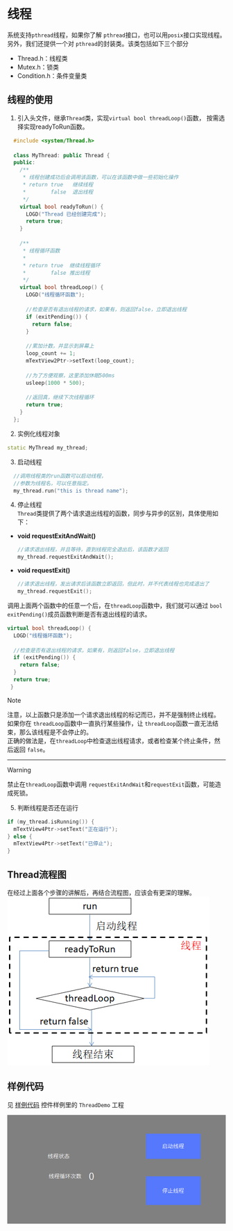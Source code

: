 # 线程
系统支持`pthread`线程，如果你了解 `pthread`接口，也可以用`posix`接口实现线程。  
另外，我们还提供一个对	`pthread`的封装类。该类包括如下三个部分
* Thread.h：线程类
* Mutex.h：锁类
* Condition.h：条件变量类

## 线程的使用
1. 引入头文件，继承`Thread`类，实现`virtual bool threadLoop()`函数， 按需选择实现readyToRun函数。

  ```c++
    #include <system/Thread.h>
    
    class MyThread: public Thread {
    public:
      /**
       * 线程创建成功后会调用该函数，可以在该函数中做一些初始化操作
       * return true   继续线程
       *        false  退出线程
       */
      virtual bool readyToRun() {
        LOGD("Thread 已经创建完成");
        return true;
      }

      /**
       * 线程循环函数
       *
       * return true  继续线程循环
       *        false 推出线程
       */
      virtual bool threadLoop() {
        LOGD("线程循环函数");

        //检查是否有退出线程的请求，如果有，则返回false，立即退出线程
        if (exitPending()) {
          return false;
        }

        //累加计数，并显示到屏幕上
        loop_count += 1;
        mTextView2Ptr->setText(loop_count);

        //为了方便观察，这里添加休眠500ms
        usleep(1000 * 500);

        //返回真，继续下次线程循环
        return true;
      }
    };
  ```
  
2. 实例化线程对象  
  ```c++
  static MyThread my_thread;
  ```
3. 启动线程
  ```c++
    //调用线程类的run函数可以启动线程，  
    //参数为线程名，可以任意指定。
    my_thread.run("this is thread name");
  ```
4. 停止线程  
  `Thread`类提供了两个请求退出线程的函数，同步与异步的区别，具体使用如下：
  * **void requestExitAndWait()**  
    ```c++
    //请求退出线程，并且等待，直到线程完全退出后，该函数才返回
    my_thread.requestExitAndWait();
    ```
  * **void requestExit()**  
    ```c++
    //请求退出线程，发出请求后该函数立即返回，但此时，并不代表线程也完成退出了
    my_thread.requestExit();
    ```
   
   调用上面两个函数中的任意一个后，在`threadLoop`函数中，我们就可以通过 `bool exitPending()`成员函数判断是否有退出线程的请求。  
  ```c++
  virtual bool threadLoop() {
    LOGD("线程循环函数");

    //检查是否有退出线程的请求，如果有，则返回false，立即退出线程
    if (exitPending()) {
      return false;
    }
    return true;
   }
   ```
    
   > [!Note]
   > 注意，以上函数只是添加一个请求退出线程的标记而已，并不是强制终止线程。    
   > 如果你在 `threadLoop`函数中一直执行某些操作，让 `threadLoop`函数一直无法结束，那么该线程是不会停止的。  
   > 正确的做法是，在`threadLoop`中检查退出线程请求，或者检查某个终止条件，然后返回 `false`。
   
   ---
   > [!Warning]
   > 禁止在`threadLoop`函数中调用 `requestExitAndWait`和`requestExit`函数，可能造成死锁。  

5. 判断线程是否还在运行  
  ```c++
  if (my_thread.isRunning()) {
    mTextView4Ptr->setText("正在运行");
  } else {
    mTextView4Ptr->setText("已停止");
  }
  ```

## Thread流程图
在经过上面各个步骤的讲解后，再结合流程图，应该会有更深的理解。     
![](images/threadloop.png)

## 样例代码  
见 [样例代码](demo_download.md#demo_download) 控件样例里的 `ThreadDemo` 工程  
    
![](assets/thread/example.png)

